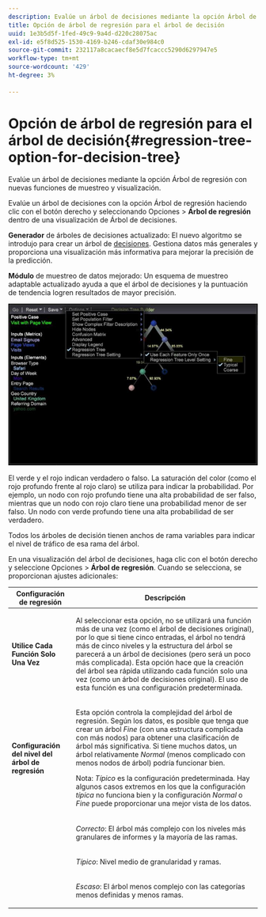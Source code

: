 ```yaml
---
description: Evalúe un árbol de decisiones mediante la opción Árbol de regresión con nuevas funciones de muestreo y visualización.
title: Opción de árbol de regresión para el árbol de decisión
uuid: 1e3b5d5f-1fed-49c9-9a4d-d220c28075ac
exl-id: e5f8d525-1530-4169-b246-cdaf30e984c0
source-git-commit: 232117a8cacaecf8e5d7fcaccc5290d6297947e5
workflow-type: tm+mt
source-wordcount: '429'
ht-degree: 3%

---
```


# Opción de árbol de regresión para el árbol de decisión{#regression-tree-option-for-decision-tree}

Evalúe un árbol de decisiones mediante la opción Árbol de regresión con nuevas funciones de muestreo y visualización.

Evalúe un árbol de decisiones con la opción Árbol de regresión haciendo clic con el botón derecho y seleccionando Opciones > **Árbol de regresión** dentro de una visualización de Árbol de decisiones.

**Generador** de árboles de decisiones actualizado: El nuevo algoritmo se introdujo para crear un árbol de  [decisiones](https://experienceleague.adobe.com/docs/data-workbench/using/client/analysis-visualizations/decision-trees/c-decision-trees.html). Gestiona datos más generales y proporciona una visualización más informativa para mejorar la precisión de la predicción.

**Módulo** de muestreo de datos mejorado: Un esquema de muestreo adaptable actualizado ayuda a que el árbol de decisiones y la puntuación de tendencia logren resultados de mayor precisión.

![](assets/CART-RegressionTreeOptions.jpg)

El verde y el rojo indican verdadero o falso. La saturación del color (como el rojo profundo frente al rojo claro) se utiliza para indicar la probabilidad. Por ejemplo, un nodo con rojo profundo tiene una alta probabilidad de ser falso, mientras que un nodo con rojo claro tiene una probabilidad menor de ser falso. Un nodo con verde profundo tiene una alta probabilidad de ser verdadero.

Todos los árboles de decisión tienen anchos de rama variables para indicar el nivel de tráfico de esa rama del árbol.

En una visualización del árbol de decisiones, haga clic con el botón derecho y seleccione Opciones > **Árbol de regresión**. Cuando se selecciona, se proporcionan ajustes adicionales:

<table id="table_39E025A3E0B549B4BEDCE0D30A499211"> 
 <thead> 
  <tr> 
   <th colname="col1" class="entry"> Configuración de regresión </th> 
   <th colname="col2" class="entry"> Descripción </th> 
  </tr>
 </thead>
 <tbody> 
  <tr> 
   <td colname="col1"> <p><b>Utilice Cada Función Solo Una Vez</b> </p> </td> 
   <td colname="col2"> <p>Al seleccionar esta opción, no se utilizará una función más de una vez (como el árbol de decisiones original), por lo que si tiene cinco entradas, el árbol no tendrá más de cinco niveles y la estructura del árbol se parecerá a un árbol de decisiones (pero será un poco más complicada). Esta opción hace que la creación del árbol sea rápida utilizando cada función solo una vez (como un árbol de decisiones original). El uso de esta función es una configuración predeterminada. </p> </td> 
  </tr> 
  <tr> 
   <td colname="col1"> <p><b>Configuración del nivel del árbol de regresión  </b> </p> </td> 
   <td colname="col2"> <p>Esta opción controla la complejidad del árbol de regresión. Según los datos, es posible que tenga que crear un árbol <i>Fine</i> (con una estructura complicada con más nodos) para obtener una clasificación de árbol más significativa. Si tiene muchos datos, un árbol relativamente <i>Normal</i> (menos complicado con menos nodos de árbol) podría funcionar bien. </p> <p> <p>Nota: <i>Típico</i> es la configuración predeterminada. Hay algunos casos extremos en los que la configuración <i>típica</i> no funciona bien y la configuración <i>Normal</i> o <i>Fine</i> puede proporcionar una mejor vista de los datos. </p> </p> </td> 
  </tr> 
  <tr> 
   <td colname="col1"> </td> 
   <td colname="col2"> <p><i>Correcto</i>: El árbol más complejo con los niveles más granulares de informes y la mayoría de las ramas. </p> </td> 
  </tr> 
  <tr> 
   <td colname="col1"> </td> 
   <td colname="col2"> <p><i>Típico</i>: Nivel medio de granularidad y ramas. </p> </td> 
  </tr> 
  <tr> 
   <td colname="col1"> </td> 
   <td colname="col2"> <p><i>Escaso</i>: El árbol menos complejo con las categorías menos definidas y menos ramas. </p> </td> 
  </tr> 
 </tbody> 
</table>

